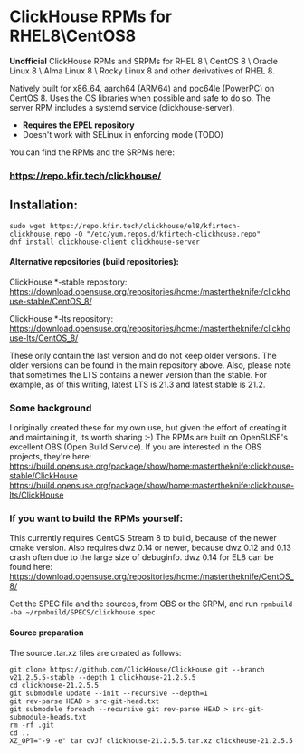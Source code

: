 # ClickHouse RPMs for RHEL8\CentOS8



**Unofficial** ClickHouse RPMs and SRPMs for RHEL 8 \ CentOS 8 \ Oracle Linux 8 \ Alma Linux 8 \ Rocky Linux 8 and other derivatives of RHEL 8.

Natively built for x86_64, aarch64 (ARM64) and ppc64le (PowerPC) on CentOS 8. Uses the OS libraries when possible and safe to do so. 
The server RPM includes a systemd service (clickhouse-server).

* **Requires the EPEL repository**
* Doesn't work with SELinux in enforcing mode (TODO)

You can find the RPMs and the SRPMs here:
### https://repo.kfir.tech/clickhouse/

## Installation:
```
sudo wget https://repo.kfir.tech/clickhouse/el8/kfirtech-clickhouse.repo -O "/etc/yum.repos.d/kfirtech-clickhouse.repo"
dnf install clickhouse-client clickhouse-server
```

#### Alternative repositories (build repositories):
ClickHouse \*-stable repository: https://download.opensuse.org/repositories/home:/mastertheknife:/clickhouse-stable/CentOS_8/

ClickHouse \*-lts repository: https://download.opensuse.org/repositories/home:/mastertheknife:/clickhouse-lts/CentOS_8/

These only contain the last version and do not keep older versions. The older versions can be found in the main repository above.
Also, please note that sometimes the LTS contains a newer version than the stable. For example, as of this writing, latest LTS is 21.3 and latest stable is 21.2.

### Some background

I originally created these for my own use, but given the effort of creating it and maintaining it, its worth sharing :-)
The RPMs are built on OpenSUSE's excellent OBS (Open Build Service).
If you are interested in the OBS projects, they're here:
https://build.opensuse.org/package/show/home:mastertheknife:clickhouse-stable/ClickHouse
https://build.opensuse.org/package/show/home:mastertheknife:clickhouse-lts/ClickHouse

### If you want to build the RPMs yourself:

This currently requires CentOS Stream 8 to build, because of the newer cmake version.
Also requires dwz 0.14 or newer, because dwz 0.12 and 0.13 crash often due to the large size of debuginfo. dwz 0.14 for EL8 can be found here:
https://download.opensuse.org/repositories/home:/mastertheknife/CentOS_8/

Get the SPEC file and the sources, from OBS or the SRPM, and run `rpmbuild -ba ~/rpmbuild/SPECS/clickhouse.spec`

#### Source preparation
The source .tar.xz files are created as follows:
```
git clone https://github.com/ClickHouse/ClickHouse.git --branch v21.2.5.5-stable --depth 1 clickhouse-21.2.5.5
cd clickhouse-21.2.5.5
git submodule update --init --recursive --depth=1
git rev-parse HEAD > src-git-head.txt
git submodule foreach --recursive git rev-parse HEAD > src-git-submodule-heads.txt
rm -rf .git
cd ..
XZ_OPT="-9 -e" tar cvJf clickhouse-21.2.5.5.tar.xz clickhouse-21.2.5.5
```
